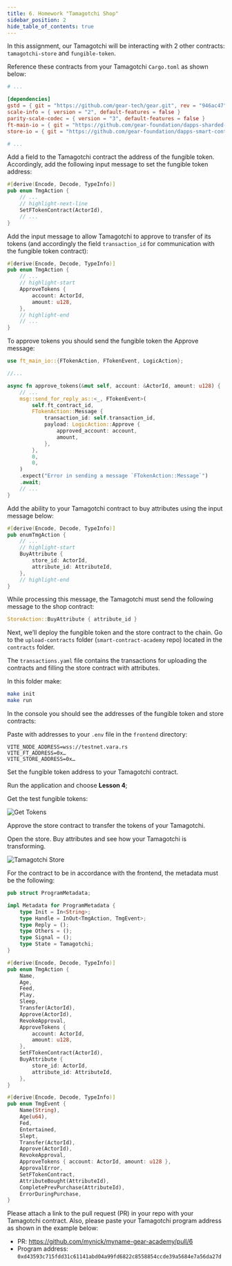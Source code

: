 ```yaml
---
title: 6. Homework "Tamagotchi Shop"
sidebar_position: 2
hide_table_of_contents: true
---
```


In this assignment, our Tamagotchi will be interacting with 2 other contracts: `tamagotchi-store` and `fungible-token`.

Reference these contracts from your Tamagotchi `Cargo.toml` as shown below:

```toml title="Cargo.toml"
# ...

[dependencies]
gstd = { git = "https://github.com/gear-tech/gear.git", rev = "946ac47", features = ["debug"] }
scale-info = { version = "2", default-features = false }
parity-scale-codec = { version = "3", default-features = false }
ft-main-io = { git = "https://github.com/gear-foundation/dapps-sharded-fungible-token.git", tag = "2.1.2" }
store-io = { git = "https://github.com/gear-foundation/dapps-smart-contract-academy.git"  }

# ...
```

Add a field to the Tamagotchi contract the address of the fungible token. Accordingly, add the following input message to set the fungible token address:

```rust
#[derive(Encode, Decode, TypeInfo)]
pub enum TmgAction {
    // ...
    // highlight-next-line
    SetFTokenContract(ActorId),
    // ...
}
```


Add the input message to allow Tamagotchi to approve to transfer of its tokens (and accordingly the field `transaction_id` for communication with the fungible token contract):

```rust
#[derive(Encode, Decode, TypeInfo)]
pub enum TmgAction {
    // ...
    // highlight-start
    ApproveTokens {
        account: ActorId,
        amount: u128,
    },
    // highlight-end
    // ...
}
```


To approve tokens you should send the fungible token the Approve message:

```rust
use ft_main_io::{FTokenAction, FTokenEvent, LogicAction};

//...

async fn approve_tokens(&mut self, account: &ActorId, amount: u128) {
    // ...
    msg::send_for_reply_as::<_, FTokenEvent>(
        self.ft_contract_id,
        FTokenAction::Message {
            transaction_id: self.transaction_id,
            payload: LogicAction::Approve {
                approved_account: account,
                amount,
            },
        },
        0,
        0,
    )
    .expect("Error in sending a message `FTokenAction::Message`")
    .await;
    // ...
}
```

Add the ability to your Tamagotchi contract to buy attributes using the input message below:

```rust
#[derive(Encode, Decode, TypeInfo)]
pub enumTmgAction {
    // ...
    // highlight-start
    BuyAttribute {
        store_id: ActorId,
        attribute_id: AttributeId,
    },
    // highlight-end
}
```

While processing this message, the Tamagotchi must send the following message to the shop contract:

```rust
StoreAction::BuyAttribute { attribute_id }
```

Next, we’ll deploy the fungible token and the store contract to the chain. Go to the `upload-contracts` folder (`smart-contract-academy` repo) located in the `contracts` folder.

The `transactions.yaml` file contains the transactions for uploading the contracts and filling the store contract with attributes.

In this folder make:

```bash
make init
make run
```

In the console you should see the addresses of the fungible token and store contracts:

Paste with addresses to your `.env` file in the `frontend` directory:

```
VITE_NODE_ADDRESS=wss://testnet.vara.rs
VITE_FT_ADDRESS=0x…
VITE_STORE_ADDRESS=0x…
```

Set the fungible token address to your Tamagotchi contract.

Run the application and choose **Lesson 4**;

Get the test fungible tokens:

![Get Tokens](/img/15/get-tokens.jpg)

Approve the store contract to transfer the tokens of your Tamagotchi.

Open the store. Buy attributes and see how your Tamagotchi is transforming.

![Tamagotchi Store](/img/15/tamagotchi-store.jpg)

For the contract to be in accordance with the frontend, the metadata must be the following:

```rust
pub struct ProgramMetadata;

impl Metadata for ProgramMetadata {
    type Init = In<String>;
    type Handle = InOut<TmgAction, TmgEvent>;
    type Reply = ();
    type Others = ();
    type Signal = ();
    type State = Tamagotchi;
}

#[derive(Encode, Decode, TypeInfo)]
pub enum TmgAction {
    Name,
    Age,
    Feed,
    Play,
    Sleep,
    Transfer(ActorId),
    Approve(ActorId),
    RevokeApproval,
    ApproveTokens {
        account: ActorId,
        amount: u128,
    },
    SetFTokenContract(ActorId),
    BuyAttribute {
        store_id: ActorId,
        attribute_id: AttributeId,
    },
}

#[derive(Encode, Decode, TypeInfo)]
pub enum TmgEvent {
    Name(String),
    Age(u64),
    Fed,
    Entertained,
    Slept,
    Transfer(ActorId),
    Approve(ActorId),
    RevokeApproval,
    ApproveTokens { account: ActorId, amount: u128 },
    ApprovalError,
    SetFTokenContract,
    AttributeBought(AttributeId),
    CompletePrevPurchase(AttributeId),
    ErrorDuringPurchase,
}
```

Please attach a link to the pull request (PR) in your repo with your Tamagotchi contract. Also, please paste your Tamagotchi program address as shown in the example below:

- PR: <https://github.com/mynick/myname-gear-academy/pull/6>
- Program address: `0xd43593c715fdd31c61141abd04a99fd6822c8558854ccde39a5684e7a56da27d`

